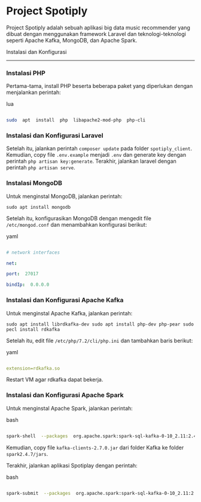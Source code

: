 # Project Spotiply

Project Spotiply adalah sebuah aplikasi big data music recommender yang dibuat dengan menggunakan framework Laravel dan teknologi-teknologi seperti Apache Kafka, MongoDB, dan Apache Spark.

Instalasi dan Konfigurasi

-------------------------

  

### Instalasi PHP

  

Pertama-tama, install PHP beserta beberapa paket yang diperlukan dengan menjalankan perintah:

  

lua

  

```bash

sudo  apt  install  php  libapache2-mod-php  php-cli

```

  

### Instalasi dan Konfigurasi Laravel

  

Setelah itu, jalankan perintah `composer update` pada folder `spotiply_client`. Kemudian, copy file `.env.example` menjadi `.env` dan generate key dengan perintah `php artisan key:generate`. Terakhir, jalankan laravel dengan perintah `php artisan serve`.

  

### Instalasi MongoDB

  

Untuk menginstal MongoDB, jalankan perintah:

  

`sudo apt install mongodb`

  

Setelah itu, konfigurasikan MongoDB dengan mengedit file `/etc/mongod.conf` dan menambahkan konfigurasi berikut:

  

yaml

  

```yaml

# network interfaces

net:

port:  27017

bindIp:  0.0.0.0

```

  

### Instalasi dan Konfigurasi Apache Kafka

  

Untuk menginstal Apache Kafka, jalankan perintah:

  

`sudo apt install librdkafka-dev sudo apt install php-dev php-pear sudo pecl install rdkafka`

  

Setelah itu, edit file `/etc/php/7.2/cli/php.ini` dan tambahkan baris berikut:

  

yaml

  

```yaml

extension=rdkafka.so

```

  

Restart VM agar rdkafka dapat bekerja.

  

### Instalasi dan Konfigurasi Apache Spark

  

Untuk menginstal Apache Spark, jalankan perintah:

  

bash

  

```bash

spark-shell  --packages  org.apache.spark:spark-sql-kafka-0-10_2.11:2.4.7

```

  

Kemudian, copy file `kafka-clients-2.7.0.jar` dari folder Kafka ke folder `spark2.4.7/jars`.

  

Terakhir, jalankan aplikasi Spotiplay dengan perintah:

  

bash

  

```bash

spark-submit  --packages  org.apache.spark:spark-sql-kafka-0-10_2.11:2.4.7  spotiplay_latest_played_consumer.py

```